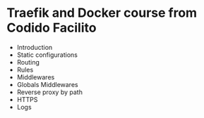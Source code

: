 # Traefik and Docker course from Codido Facilito

- Introduction
- Static configurations
- Routing
- Rules
- Middlewares
- Globals Middlewares
- Reverse proxy by path
- HTTPS
- Logs